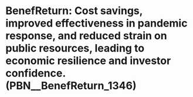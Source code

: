 # BenefReturn: __Cost savings, improved effectiveness in pandemic response, and reduced strain on public resources, leading to economic resilience and investor confidence.__ (PBN__BenefReturn_1346)

